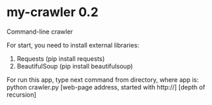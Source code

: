 my-crawler 0.2
==========

Command-line crawler

For start, you need to install external libraries:

1. Requests (pip install requests)
2. BeautifulSoup (pip install beautifulsoup)

For run this app, type next command from directory, where app is: <br>
python crawler.py [web-page address, started with http://] [depth of recursion]
